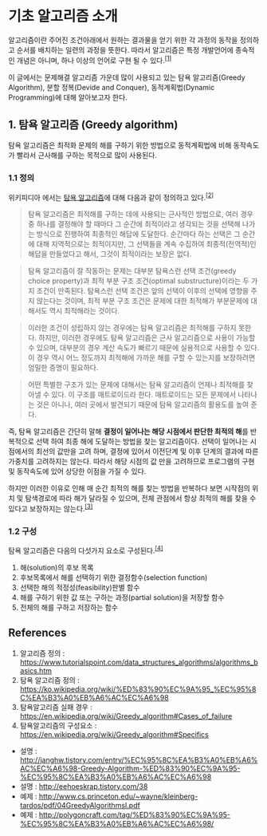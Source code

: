 # 기초 알고리즘 소개

알고리즘이란 주어진 조건아래에서 원하는 결과물을 얻기 위한 각 과정의 동작을 정의하고 순서를 배치하는 일련의 과정을 뜻한다. 따라서 알고리즘은 특정 개발언어에 종속적인 개념은 아니며, 하나 이상의 언어로 구현 될 수 있다.<sup>[\[1\]](#ref-1)</sup>

이 글에서는 문제해결 알고리즘 가운데 많이 사용되고 있는 탐욕 알고리즘(Greedy Algorithm), 분할 정복(Devide and Conquer), 동적계획법(Dynamic Programming)에 대해 알아보고자 한다.

## 1. 탐욕 알고리즘 (Greedy algorithm)
탐욕 알고리즘은 최적화 문제의 해를 구하기 위한 방법으로 동적계획법에 비해 동작속도가 빨라서 근사해를 구하는 목적으로 많이 사용된다.

### 1.1 정의
위키피디아 에서는 [탐욕 알고리즘](https://ko.wikipedia.org/wiki/%ED%83%90%EC%9A%95_%EC%95%8C%EA%B3%A0%EB%A6%AC%EC%A6%98)에 대해 다음과 같이 정의하고 있다.<sup>[\[2\]](#ref-2)</sup>

>탐욕 알고리즘은 최적해를 구하는 데에 사용되는 근사적인 방법으로, 여러 경우 중 하나를 결정해야 할 때마다 그 순간에 최적이라고 생각되는 것을 선택해 나가는 방식으로 진행하여 최종적인 해답에 도달한다. 순간마다 하는 선택은 그 순간에 대해 지역적으로는 최적이지만, 그 선택들을 계속 수집하여 최종적(전역적)인 해답을 만들었다고 해서, 그것이 최적이라는 보장은 없다.

>탐욕 알고리즘이 잘 작동하는 문제는 대부분 탐욕스런 선택 조건(greedy choice property)과 최적 부분 구조 조건(optimal substructure)이라는 두 가지 조건이 만족된다. 탐욕스런 선택 조건은 앞의 선택이 이후의 선택에 영향을 주지 않는다는 것이며, 최적 부분 구조 조건은 문제에 대한 최적해가 부분문제에 대해서도 역시 최적해라는 것이다.

>이러한 조건이 성립하지 않는 경우에는 탐욕 알고리즘은 최적해를 구하지 못한다. 하지만, 이러한 경우에도 탐욕 알고리즘은 근사 알고리즘으로 사용이 가능할 수 있으며, 대부분의 경우 계산 속도가 빠르기 때문에 실용적으로 사용할 수 있다. 이 경우 역시 어느 정도까지 최적해에 가까운 해를 구할 수 있는지를 보장하려면 엄밀한 증명이 필요하다.

>어떤 특별한 구조가 있는 문제에 대해서는 탐욕 알고리즘이 언제나 최적해를 찾아낼 수 있다. 이 구조를 매트로이드라 한다. 매트로이드는 모든 문제에서 나타나는 것은 아니나, 여러 곳에서 발견되기 때문에 탐욕 알고리즘의 활용도를 높여 준다.


즉, 탐욕 알고리즘은 간단히 말해 **결정이 일어나는 해당 시점에서 판단한 최적의 해**를 반복적으로 선택 하여 최종 해에 도달하는 방법을 찾는 알고리즘이다. 선택이 일어나는 시점에서의 최선의 값만을 고려 하며, 결정에 있어서 이전단계 및 이후 단계의 결과에 따른 가중치를 고려하지는 않는다. 따라서 해당 시점의 값 만을 고려하므로 프로그램의 구현 및 동작속도에 있어 상당한 이점을 가질 수 있다.

하지만 이러한 이유로 인해 매 순간 최적의 해를 찾는 방법을 반복하다 보면 시작점의 위치 및 탐색경로에 따라 해가 달라질 수 있으며, 전체 관점에서 항상 최적의 해를 찾을 수 있다고 보장하지는 않는다.<sup>[\[3\]](#ref-3)</sup>

### 1.2 구성

탐욕 알고리즘은 다음의 다섯가지 요소로 구성된다.<sup>[\[4\]](#ref-4)</sup>

1. 해(solution)의 후보 목록
2. 후보목록에서 해를 선택하기 위한 결정함수(selection function)
3. 선택한 해의 적정성(feasibility)판별 함수
4. 해를 구하기 위한 값 또는 구하는 과정(partial solution)을 저장할 함수
5. 전체의 해를 구하고 저장하는 함수

## References

1. <a name="ref-1"></a> 알고리즘 정의 : https://www.tutorialspoint.com/data_structures_algorithms/algorithms_basics.htm
2. <a name="ref-2"></a> 탐욕 알고리즘 정의 : https://ko.wikipedia.org/wiki/%ED%83%90%EC%9A%95_%EC%95%8C%EA%B3%A0%EB%A6%AC%EC%A6%98
3. <a name="ref-3"></a> 탐욕알고리즘 실패 경우 : https://en.wikipedia.org/wiki/Greedy_algorithm#Cases_of_failure
4. <a name="ref-4"></a> 탐욕알고리즘의 구성요소 : https://en.wikipedia.org/wiki/Greedy_algorithm#Specifics

* <a name="ref-"></a> 설명 : http://janghw.tistory.com/entry/%EC%95%8C%EA%B3%A0%EB%A6%AC%EC%A6%98-Greedy-Algorithm-%ED%83%90%EC%9A%95-%EC%95%8C%EA%B3%A0%EB%A6%AC%EC%A6%98
* <a name="ref-"></a> 설명 : http://eehoeskrap.tistory.com/38
* <a name="ref-"></a> 예제 : http://www.cs.princeton.edu/~wayne/kleinberg-tardos/pdf/04GreedyAlgorithmsI.pdf
* <a name="ref-"></a> 예제 : http://polygoncraft.com/tag/%ED%83%90%EC%9A%95-%EC%95%8C%EA%B3%A0%EB%A6%AC%EC%A6%98/
